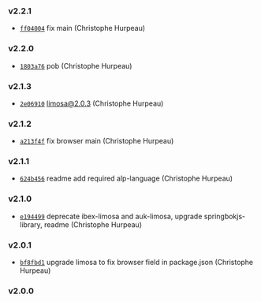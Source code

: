 ### v2.2.1

- [`ff04004`](https://github.com/alpjs/alp-limosa/commit/ff04004834b7c78252248a7df7b3003ea66683cc) fix main (Christophe Hurpeau)

### v2.2.0

- [`1803a76`](https://github.com/alpjs/alp-limosa/commit/1803a76c67829fad07672fb765e055e85a9db80f) pob (Christophe Hurpeau)

### v2.1.3

- [`2e06910`](https://github.com/alpjs/alp-limosa/commit/2e069105ec670f44418043bc0d164d0cfb04429b) limosa@2.0.3 (Christophe Hurpeau)

### v2.1.2

- [`a213f4f`](https://github.com/alpjs/alp-limosa/commit/a213f4f64587b2e1255148eadc703ee58399dccf) fix browser main (Christophe Hurpeau)

### v2.1.1

- [`624b456`](https://github.com/alpjs/alp-limosa/commit/624b456282f34b6513d3a9d0eab0fcb3bff4fb0e) readme add required alp-language (Christophe Hurpeau)

### v2.1.0

- [`e194499`](https://github.com/alpjs/alp-limosa/commit/e19449981990483234702d73cc2669b0ea93535d) deprecate ibex-limosa and auk-limosa, upgrade springbokjs-library, readme (Christophe Hurpeau)

### v2.0.1

- [`bf8fbd1`](https://github.com/alpjs/alp-limosa/commit/bf8fbd16229aee19593f28da0a0121d6dbb9ec93) upgrade limosa to fix browser field in package.json (Christophe Hurpeau)

### v2.0.0



